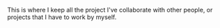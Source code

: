 This is where I keep all the project I've collaborate with other people, or projects that I have to work by myself. 
